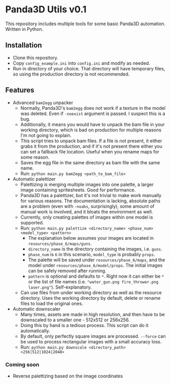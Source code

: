 # Panda3D Utils v0.1
 
This repository includes multiple tools for some basic Panda3D automation. Written in Python.

## Installation
* Clone this repository.
* Copy `config_example.ini` into `config.ini` and modify as needed.
* Run in directory of your choice. That directory will have temporary files, so
using the production directory is not recommended.

## Features
* Advanced `bam2egg` unpacker
  * Normally, Panda3D's `bam2egg` does not work if a texture in the model was deleted.
  Even if `-noexist` argument is passed. I suspect this is a bug.
  * Additionally, it means you would have to unpack the bam file in your working
  directory, which is bad on production for multiple reasons I'm not going to explain.
  * This script tries to unpack bam files. If a file is not present, it either grabs
  it from the production, and if it's not present there either you can set a fallback
  file location. Useful when you rename maps for some reason.
  * Saves the egg file in the same directory as bam file with the same name.
  * Run: `python main.py bam2egg <path_to_bam_file>`
* Automatic palettizer
  * Palettizing is merging multiple images into one palette, a larger image containing
  spritesheets. Good for performance.
  * Panda3D has a palettizer, but it's not trivial to make work manually for various
  reasons. The documentation is lacking, absolute paths are a problem (even with
  `-noabs`, surprisingly), some amount of manual work is involved, and it bloats
  the environment as well.
  * Currently, only creating palettes of images within one model is supported.
  * Run: `python main.py palettize <directory_name> <phase_num> <model_type> <pattern>`
    * The explanation below assumes your images are located in
    `resources/phase_6/maps/guns`.
    * `directory_name` is the directory containing the images, i.e. `guns`.
    * `phase_num` is `6` in this scenario, `model_type` is probably `props`.
    * The palette will be saved under `resources/phase_6/maps`,
    and the model under `resources/phase_6/model/props`. The initial images can be
    safely removed after running.
    * `pattern` is optional and defaults to `*`. Right now it can either be `*` or the
    list of file names (i.e. `"water_gun.png fire_thrower.png laser.png"`). Self-explanatory.
  * Can use files from under working directory as well as the resource
  directory. Uses the working directory by default, delete or rename files
  to load the original ones.
* Automatic downscaler
  * Many times, assets are made in high resolution, and then have to be downscaled to
  a smaller one - 512x512 or 256x256.
  * Doing this by hand is a tedious process. This script can do it automatically.
  * By default, only perfectly square images are processed. `--force` can be used to
  process rectangular images with a small accuracy loss.
  * Run: `python main.py downscale <directory_path> <256|512|1024|2048>`

### Coming soon
* Reverse palettizing based on the image coordinates